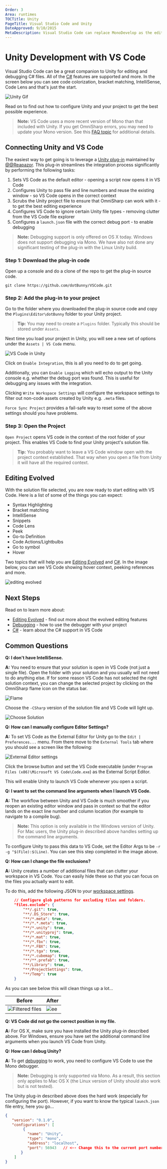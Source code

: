 ```yaml
---
Order: 3
Area: runtimes
TOCTitle: Unity
PageTitle: Visual Studio Code and Unity
DateApproved: 9/10/2015
MetaDescription: Visual Studio Code can replace MonoDevelop as the editor for Unity
---
```


# Unity Development with VS Code
Visual Studio Code can be a great companion to Unity for editing and debugging C# files.  All of the [C#](/docs/languages/csharp) features are supported and more.  In the screen below you can see code colorization, bracket matching, IntelliSense, Code Lens and that's just the start.

![Unity Gif](images/unity/wow.gif)

Read on to find out how to configure Unity and your project to get the best possible experience.

>**Note:** VS Code uses a more recent version of Mono than that included with Unity.  If you get OmniSharp errors, you may need to update your Mono version.  See this [FAQ topic](/Docs/supporting/FAQ#_vs-code-fails-to-start-omnisharp-on-os-x) for additional details.



## Connecting Unity and VS Code
The easiest way to get going is to leverage a [Unity plug-in](https://github.com/dotBunny/VSCode/) maintained by [@@Reapazor](https://twitter.com/reapazor).  This plug-in streamlines the integration process significantly by performing the following tasks:

1. Sets VS Code as the default editor - opening a script now opens it in VS Code
2. Configures Unity to pass file and line numbers and reuse the existing window - so VS Code opens in the correct context
3. Scrubs the Unity project file to ensure that OmniSharp can work with it - to get the best editing experience
4. Configures VS Code to ignore certain Unity file types - removing clutter from the VS Code file explorer
5. Configures a `launch.json` file with the correct debug port - to enable debugging

>**Note:** Debugging support is only offered on OS X today.  Windows does not support debugging via Mono.  We have also not done any significant testing of the plug-in with the Linux Unity build.

### Step 1: Download the plug-in code
Open up a console and do a clone of the repo to get the plug-in source code.

```
git clone https://github.com/dotBunny/VSCode.git
```


### Step 2: Add the plug-in to your project
Go to the folder where you downloaded the plug-in source code and copy the `Plugins\Editor\dotBunny` folder to your Unity project.

>**Tip:** You may need to create a `Plugins` folder. Typically this should be stored under `Assets`.

Next time you load your project in Unity, you will see a new set of options under the `Assets | VS Code` menu.

![VS Code in Unity](images/unity/plugin.png)

Click on `Enable Integration`, this is all you need to do to get going.

Additionally, you can `Enable Logging` which will echo output to the Unity console e.g. whether the debug port was found.  This is useful for debugging any issues with the integration.

Clicking `Write Workspace Settings` will configure the workspace settings to filter out non-code assets created by Unity e.g. `.meta` files.

`Force Sync Project` provides a fail-safe way to reset some of the above settings should you have problems.

### Step 3: Open the Project
`Open Project` opens VS code in the context of the root folder of your project.  This enables VS Code to find your Unity project's solution file.

>**Tip:**  You probably want to leave a VS Code window open with the project context established.  That way when you open a file from Unity it will have all the required context.





## Editing Evolved
With the solution file selected, you are now ready to start editing with VS Code. Here is a list of some of the things you can expect:

* Syntax Highlighting
* Bracket matching
* IntelliSense
* Snippets
* Code Lens
* Peek
* Go-to Definition
* Code Actions/Lightbulbs
* Go to symbol
* Hover

Two topics that will help you are [Editing Evolved](/docs/editor/editingevolved) and [C#](/docs/languages/csharp).  In the image below, you can see VS Code showing hover context, peeking references and more.

![editing evolved](images/unity/peekreferences.png)



## Next Steps
Read on to learn more about:

* [Editing Evolved](/docs/editor/editingevolved) - find out more about the evolved editing features
* [Debugging](/docs/editor/debugging) - how to use the debugger with your project
* [C#](/docs/editor/debugging) - learn about the C# support in VS Code


## Common Questions

**Q: I don't have IntelliSense.**

**A:** You need to ensure that your solution is open in VS Code (not just a single file).  Open the folder with your solution and you usually will not need to do anything else.  If for some reason VS Code has not selected the right solution context, you can change the selected project by clicking on the OmniSharp flame icon on the status bar.

![Flame](images/unity/omnisharp.png)

Choose the `-CSharp` version of the solution file and VS Code will light up.

![Choose Solution](images/unity/selectsln.png)

**Q: How can I manually configure Editor Settings?**

**A:**  To set VS Code as the External Editor for Unity go to the `Edit | Preferences...` menu.  From there move to the `External Tools` tab where you should see a screen like the following:

![External Editor settings](images/unity/editorsettings.png)

 Click the browse button and set the VS Code executable (under `Program Files (x86)\Microsoft VS Code\Code.exe`) as the External Script Editor.

 This will enable Unity to launch VS Code whenever you open a script.



**Q: I want to set the command line arguments when I launch VS Code.**

**A:**  The workflow between Unity and VS Code is much smoother if you reopen an existing editor window and pass in context so that the editor lands on the exact line number and column location (for example to navigate to a compile bug).

>**Note:** This option is only available in the Windows version of Unity.  For Mac users, the Unity plug-in described above handles setting up the command line arguments.

To configure Unity to pass this data to VS Code, set the Editor Args to be `-r -g "$(File):$(Line)`.  You can see this step completed in the image above.



**Q: How can I change the file exclusions?**

**A:** Unity creates a number of additional files that can clutter your workspace in VS Code.  You can easily hide these so that you can focus on the files you actually want to edit.

To do this, add the following JSON to your [workspace settings](/docs/editor/customization#_user-and-workspace-settings).

```json
	// Configure glob patterns for excluding files and folders.
	"files.exclude": {
		"**/.git": true,
		"**/.DS_Store": true,
		"**/*.meta": true,
		"**/*.*.meta": true,
		"**/*.unity": true,
		"**/*.unityproj": true,
		"**/*.mat": true,
		"**/*.fbx": true,
		"**/*.FBX": true,
		"**/*.tga": true,
		"**/*.cubemap": true,
		"**/**.prefab": true,
		"**/Library": true,
		"**/ProjectSettings": true,
		"**/Temp": true
	}
```

As you can see below this will clean things up a lot...

Before|After
------|-----
![Filtered files](images/unity/unfilteredfiles.png)|![ee](images/unity/filteredfiles.png)




**Q: VS Code did not go the correct position in my file.**

**A:** For OS X, make sure you have installed the Unity plug-in described above.  For Windows, ensure you have set the additional command line arguments when you launch VS Code from Unity.



**Q: How can I debug Unity?**

**A:** To get [debugging](/docs/editor/debugging) to work, you need to configure VS Code to use the Mono debugger.

>**Note:** Debugging is only supported via Mono.  As a result, this section only applies to Mac OS X (the Linux version of Unity should also work but is not tested).

The Unity plug-in described above does the hard work (especially for configuring the port).  However, if you want to know the typical `launch.json` file entry, here you go...

```json
{
   "version": "0.1.0",
   "configurations": [
        {
          "name": "Unity",
          "type": "mono",
          "address": "localhost",
          "port": 56943   // <-- Change this to the current port number
       }
    ]
}
```
